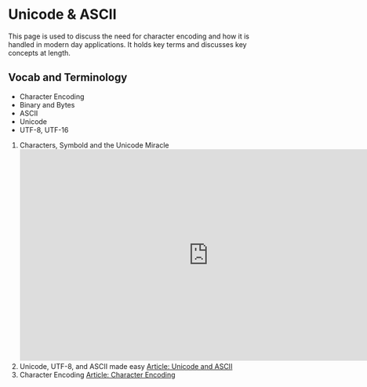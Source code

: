 # Unicode & ASCII

This page is used to discuss the need for character encoding and how it is handled in modern day applications. It holds key terms and discusses key concepts at length.

## Vocab and Terminology

- Character Encoding
- Binary and Bytes
- ASCII
- Unicode
- UTF-8, UTF-16

1. Characters, Symbold and the Unicode Miracle
   <iframe width="768" height="431" src="https://www.youtube.com/embed/MijmeoH9LT4" title="Characters, Symbols and the Unicode Miracle - Computerphile" frameborder="0" allow="accelerometer; autoplay; clipboard-write; encrypted-media; gyroscope; picture-in-picture; web-share" allowfullscreen></iframe>
2. Unicode, UTF-8, and ASCII made easy
   [Article: Unicode and ASCII](https://medium.com/@apiltamang/unicode-utf-8-and-ascii-encodings-made-easy-5bfbe3a1c45a)
3. Character Encoding
   [Article: Character Encoding](https://www.htmlquick.com/reference/character-encoding.html)
